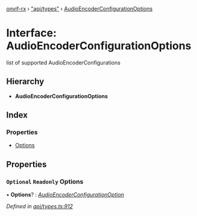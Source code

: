 [onvif-rx](../README.md) › ["api/types"](../modules/_api_types_.md) › [AudioEncoderConfigurationOptions](_api_types_.audioencoderconfigurationoptions.md)

# Interface: AudioEncoderConfigurationOptions

list of supported AudioEncoderConfigurations

## Hierarchy

* **AudioEncoderConfigurationOptions**

## Index

### Properties

* [Options](_api_types_.audioencoderconfigurationoptions.md#optional-readonly-options)

## Properties

### `Optional` `Readonly` Options

• **Options**? : *[AudioEncoderConfigurationOption](_api_types_.audioencoderconfigurationoption.md)*

*Defined in [api/types.ts:912](https://github.com/patrickmichalina/onvif-rx/blob/3e9b152/src/api/types.ts#L912)*
